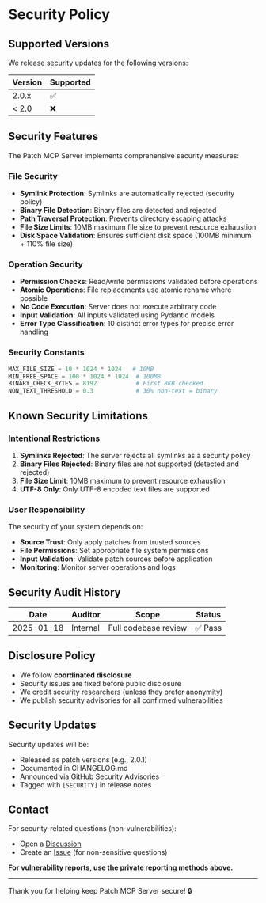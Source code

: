 # Security Policy

## Supported Versions

We release security updates for the following versions:

| Version | Supported          |
| ------- | ------------------ |
| 2.0.x   | :white_check_mark: |
| < 2.0   | :x:                |

## Security Features

The Patch MCP Server implements comprehensive security measures:

### File Security
- **Symlink Protection**: Symlinks are automatically rejected (security policy)
- **Binary File Detection**: Binary files are detected and rejected
- **Path Traversal Protection**: Prevents directory escaping attacks
- **File Size Limits**: 10MB maximum file size to prevent resource exhaustion
- **Disk Space Validation**: Ensures sufficient disk space (100MB minimum + 110% file size)

### Operation Security
- **Permission Checks**: Read/write permissions validated before operations
- **Atomic Operations**: File replacements use atomic rename where possible
- **No Code Execution**: Server does not execute arbitrary code
- **Input Validation**: All inputs validated using Pydantic models
- **Error Type Classification**: 10 distinct error types for precise error handling

### Security Constants

```python
MAX_FILE_SIZE = 10 * 1024 * 1024   # 10MB
MIN_FREE_SPACE = 100 * 1024 * 1024  # 100MB
BINARY_CHECK_BYTES = 8192           # First 8KB checked
NON_TEXT_THRESHOLD = 0.3            # 30% non-text = binary
```

## Known Security Limitations

### Intentional Restrictions

1. **Symlinks Rejected**: The server rejects all symlinks as a security policy
2. **Binary Files Rejected**: Binary files are not supported (detected and rejected)
3. **File Size Limit**: 10MB maximum to prevent resource exhaustion
4. **UTF-8 Only**: Only UTF-8 encoded text files are supported

### User Responsibility

The security of your system depends on:
- **Source Trust**: Only apply patches from trusted sources
- **File Permissions**: Set appropriate file system permissions
- **Input Validation**: Validate patch sources before application
- **Monitoring**: Monitor server operations and logs

## Security Audit History

| Date       | Auditor | Scope                | Status |
|------------|---------|----------------------|--------|
| 2025-01-18 | Internal| Full codebase review | ✅ Pass |

## Disclosure Policy

- We follow **coordinated disclosure**
- Security issues are fixed before public disclosure
- We credit security researchers (unless they prefer anonymity)
- We publish security advisories for all confirmed vulnerabilities

## Security Updates

Security updates will be:
- Released as patch versions (e.g., 2.0.1)
- Documented in CHANGELOG.md
- Announced via GitHub Security Advisories
- Tagged with `[SECURITY]` in release notes

## Contact

For security-related questions (non-vulnerabilities):
- Open a [Discussion](https://github.com/shenning00/patch_mcp/discussions)
- Create an [Issue](https://github.com/shenning00/patch_mcp/issues) (for non-sensitive questions)

**For vulnerability reports, use the private reporting methods above.**

---

Thank you for helping keep Patch MCP Server secure! 🔒
